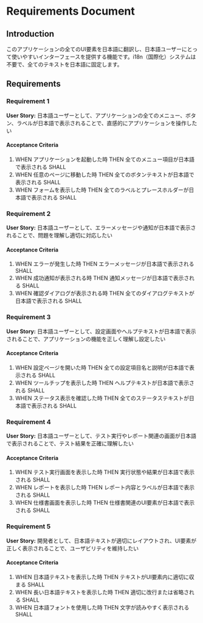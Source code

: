 # Requirements Document

## Introduction

このアプリケーションの全てのUI要素を日本語に翻訳し、日本語ユーザーにとって使いやすいインターフェースを提供する機能です。i18n（国際化）システムは不要で、全てのテキストを日本語に固定します。

## Requirements

### Requirement 1

**User Story:** 日本語ユーザーとして、アプリケーションの全てのメニュー、ボタン、ラベルが日本語で表示されることで、直感的にアプリケーションを操作したい

#### Acceptance Criteria

1. WHEN アプリケーションを起動した時 THEN 全てのメニュー項目が日本語で表示される SHALL
2. WHEN 任意のページに移動した時 THEN 全てのボタンテキストが日本語で表示される SHALL
3. WHEN フォームを表示した時 THEN 全てのラベルとプレースホルダーが日本語で表示される SHALL

### Requirement 2

**User Story:** 日本語ユーザーとして、エラーメッセージや通知が日本語で表示されることで、問題を理解し適切に対応したい

#### Acceptance Criteria

1. WHEN エラーが発生した時 THEN エラーメッセージが日本語で表示される SHALL
2. WHEN 成功通知が表示される時 THEN 通知メッセージが日本語で表示される SHALL
3. WHEN 確認ダイアログが表示される時 THEN 全てのダイアログテキストが日本語で表示される SHALL

### Requirement 3

**User Story:** 日本語ユーザーとして、設定画面やヘルプテキストが日本語で表示されることで、アプリケーションの機能を正しく理解し設定したい

#### Acceptance Criteria

1. WHEN 設定ページを開いた時 THEN 全ての設定項目名と説明が日本語で表示される SHALL
2. WHEN ツールチップを表示した時 THEN ヘルプテキストが日本語で表示される SHALL
3. WHEN ステータス表示を確認した時 THEN 全てのステータステキストが日本語で表示される SHALL

### Requirement 4

**User Story:** 日本語ユーザーとして、テスト実行やレポート関連の画面が日本語で表示されることで、テスト結果を正確に理解したい

#### Acceptance Criteria

1. WHEN テスト実行画面を表示した時 THEN 実行状態や結果が日本語で表示される SHALL
2. WHEN レポートを表示した時 THEN レポート内容とラベルが日本語で表示される SHALL
3. WHEN 仕様書画面を表示した時 THEN 仕様書関連のUI要素が日本語で表示される SHALL

### Requirement 5

**User Story:** 開発者として、日本語テキストが適切にレイアウトされ、UI要素が正しく表示されることで、ユーザビリティを維持したい

#### Acceptance Criteria

1. WHEN 日本語テキストを表示した時 THEN テキストがUI要素内に適切に収まる SHALL
2. WHEN 長い日本語テキストを表示した時 THEN 適切に改行または省略される SHALL
3. WHEN 日本語フォントを使用した時 THEN 文字が読みやすく表示される SHALL
